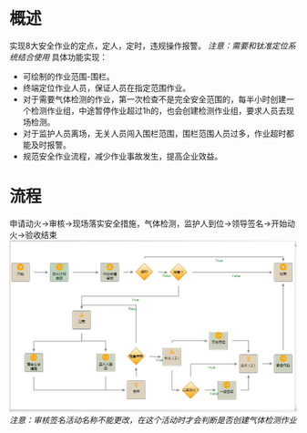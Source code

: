 # 概述
实现8大安全作业的定点，定人，定时，违规操作报警。
*注意：需要和钛准定位系统结合使用*
具体功能实现：
* 可绘制的作业范围-围栏。
* 终端定位作业人员，保证人员在指定范围作业。
* 对于需要气体检测的作业，第一次检查不是完全安全范围的，每半小时创建一个检测作业组，中途暂停作业超过1h的，也会创建检测作业组，要求人员去现场检测。
* 对于监护人员离场，无关人员闯入围栏范围，围栏范围人员过多，作业超时都能及时报警。
* 规范安全作业流程，减少作业事故发生，提高企业效益。
# 流程
申请动火->审核->现场落实安全措施，气体检测，监护人到位->领导签名->开始动火->验收结束
![](./images3/动火流程.png)
*注意：审核签名活动名称不能更改，在这个活动时才会判断是否创建气体检测作业*
